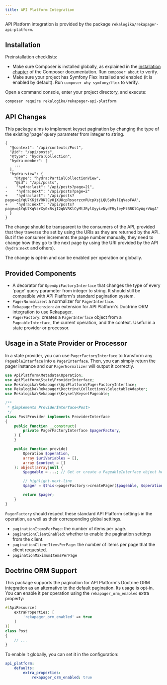 ```yaml
---
title: API Platform Integration
---
```


API Platform integration is provided by the package
`rekalogika/rekapager-api-platform`.

## Installation

Preinstallation checklists:

* Make sure Composer is installed globally, as explained in the [installation
  chapter](https://getcomposer.org/doc/00-intro.md) of the Composer
  documentation. Run `composer about` to verify.
* Make sure your project has Symfony Flex installed and enabled (it is enabled
  by default). Run `composer why symfony/flex` to verify.

Open a command console, enter your project directory, and execute:

```bash
composer require rekalogika/rekapager-api-platform
```

## API Changes

This package aims to implement keyset pagination by changing the type of the
existing 'page' query parameter from integer to string.

```diff-json
{
  "@context": "/api/contexts/Post",
  "@id": "/api/posts",
  "@type": "hydra:Collection",
  "hydra:member": [
    ...
  ],
  "hydra:view": {
    "@type": "hydra:PartialCollectionView",
    "@id": "/api/posts",
-    "hydra:last": "/api/posts?page=21",
-    "hydra:next": "/api/posts?page=2"
+    "hydra:last": "/api/posts?page=q1YqU7KKjtVRKlCy0jXUUcpRssorzcnRUcpXsjLQUSpRslIqVaoFAA",
+    "hydra:next": "/api/posts?page=q1YqU7KqVsrXy0xRsjI2qNVRKlCyMtJRylGyyivNydFRyleyMtBRKlGyAgrVAgA"
  }
}
```

The change should be transparent to the consumers of the API, provided that they
traverse the set by using the URIs as they are returned by the API. But if the
consumer increments the page number manually, they need to change how they go to
the next page by using the URI provided by the API (`hydra:next` and others).

The change is opt-in and can be enabled per operation or globally.

## Provided Components

* A decorator for `OpenApiFactoryInterface` that changes the type of every
  'page' query parameter from integer to string. It should still be compatible
  with API Platform's standard pagination system.
* `PagerNormalizer`: a normalizer for `PagerInterface`.
* `RekapagerExtension`: an extension for API Platform's Doctrine ORM integration
  to use Rekapager.
* `PagerFactory`: creates a `PagerInterface` object from a `PageableInterface`,
  the current operation, and the context. Useful in a state provider or
  processor.

## Usage in a State Provider or Processor

In a state provider, you can use `PagerFactoryInterface` to transform any
`PageableInterface` into a `PagerInterface`. Then, you can simply return the
pager instance and our `PagerNormalizer` will output it correctly.

```php
use ApiPlatform\Metadata\Operation;
use ApiPlatform\State\ProviderInterface;
use Rekalogika\Rekapager\ApiPlatform\PagerFactoryInterface;
use Rekalogika\Rekapager\Doctrine\Collections\SelectableAdapter;
use Rekalogika\Rekapager\Keyset\KeysetPageable;

/**
 * @implements ProviderInterface<Post>
 */
class PostProvider implements ProviderInterface
{
    public function __construct(
        private PagerFactoryInterface $pagerFactory,
    ) {
    }

    public function provide(
        Operation $operation,
        array $uriVariables = [],
        array $context = []
    ): object|array|null {
        $pageable = ...; // Get or create a PageableInterface object here

        // highlight-next-line
        $pager = $this->pagerFactory->createPager($pageable, $operation, $context);

        return $pager;
    }
}
```

`PagerFactory` should respect these standard API Platform settings in the
operation, as well as their corresponding global settings.

* `paginationItemsPerPage`: the number of items per page.
* `paginationClientEnabled`: whether to enable the pagination settings from the
  client.
* `paginationClientItemsPerPage`: the number of items per page that the client
  requested.
* `paginationMaximumItemsPerPage`

## Doctrine ORM Support

This package supports the pagination for API Platform's Doctrine ORM integration
as an alternative to the default pagination. Its usage is opt-in. You can enable
it per operation using the `rekapager_orm_enabled` extra property:

```php
#[ApiResource(
    extraProperties: [
        'rekapager_orm_enabled' => true
    ]
)]
class Post
{
    // ...
}
```

To enable it globally, you can set it in the configuration:

```yaml title="config/packages/api_platform.yaml"
api_platform:
    defaults:
        extra_properties:
            rekapager_orm_enabled: true
```